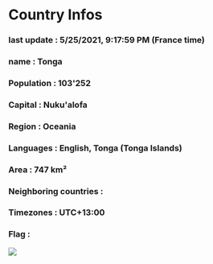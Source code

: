 # Country  Infos
### last update : 5/25/2021, 9:17:59 PM (France time)

### name : Tonga
### Population : 103'252
### Capital : Nuku'alofa
### Region : Oceania
### Languages : English, Tonga (Tonga Islands)
### Area : 747 km²
### Neighboring countries : 
### Timezones : UTC+13:00

### Flag :
![](https://restcountries.eu/data/ton.svg)